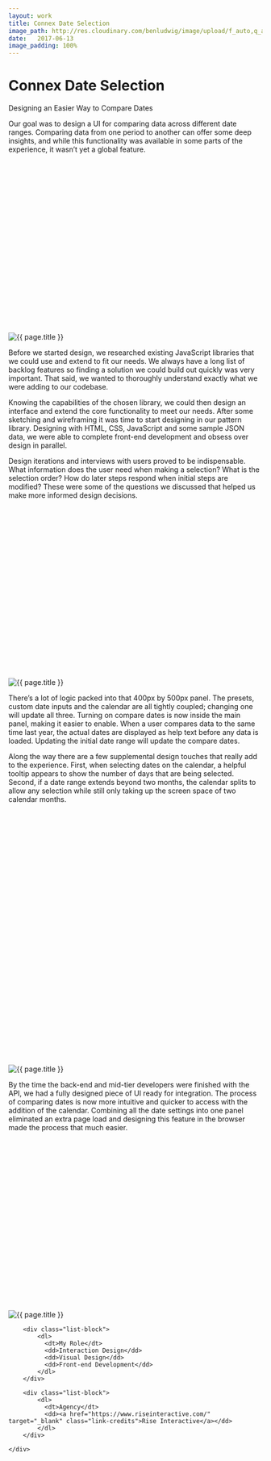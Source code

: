```yaml
---
layout: work
title: Connex Date Selection
image_path: http://res.cloudinary.com/benludwig/image/upload/f_auto,q_auto/v1505161100/Connex-Datepicker-1-Square_cpsgp6.jpg
date:   2017-06-13
image_padding: 100%
---
```

<div class="grid-container">
<div class="grid">
<div class="grid-sizer"></div>

<div class="grid-item">
  <div class="copy-block revealblock">
    <h1>Connex Date Selection</h1>
    <p>Designing an Easier Way to Compare Dates</p>
    <p>Our goal was to design a UI for comparing data across different date ranges. Comparing data from one period to another can offer some deep insights, and while this functionality was available in some parts of the experience, it wasn’t yet a global feature.</p>
  </div>
</div>

<div class="grid-item">
<div class="imgblock revealblock" style="padding-top: 67.55%">
  <div class="signal"></div>
  <div class="imgfull">
  <img src="http://res.cloudinary.com/benludwig/image/upload/f_auto,q_auto/v1505160981/Connex-Datepicker-2_kj5yjv.jpg" alt="{{ page.title }}" onload="imgLoaded(this)">
</div>
</div>
</div>

<div class="grid-item">
  <div class="copy-block revealblock">
    <p>Before we started design, we researched existing JavaScript libraries that we could use and extend to fit our needs. We always have a long list of backlog features so finding a solution we could build out quickly was very important. That said, we wanted to thoroughly understand exactly what we were adding to our codebase.</p>
    <p>Knowing the capabilities of the chosen library, we could then design an interface and extend the core functionality to meet our needs. After some sketching and wireframing it was time to start designing in our pattern library. Designing with HTML, CSS, JavaScript and some sample JSON data, we were able to complete front-end development and obsess over design in parallel.</p>
    <p>Design iterations and interviews with users proved to be indispensable. What information does the user need when making a selection? What is the selection order? How do later steps respond when initial steps are modified? These were some of the questions we discussed that helped us make more informed design decisions.</p>
  </div>
</div>

<div class="grid-item">
<div class="imgblock revealblock" style="padding-top: 67.55%">
  <div class="signal"></div>
  <div class="imgfull">
  <img src="http://res.cloudinary.com/benludwig/image/upload/f_auto,q_auto/v1505160981/Connex-Datepicker-3_sulr6h.jpg" alt="{{ page.title }}" onload="imgLoaded(this)">
</div>
</div>
</div>

<div class="grid-item">
  <div class="copy-block revealblock">
    <p>There’s a lot of logic packed into that 400px by 500px panel. The presets, custom date inputs and the calendar are all tightly coupled; changing one will update all three. Turning on compare dates is now inside the main panel, making it easier to enable. When a user compares data to the same time last year, the actual dates are displayed as help text before any data is loaded. Updating the initial date range will update the compare dates.</p>
    <p>Along the way there are a few supplemental design touches that really add to the experience. First, when selecting dates on the calendar, a helpful tooltip appears to show the number of days that are being selected. Second, if a date range extends beyond two months, the calendar splits to allow any selection while still only taking up the screen space of two calendar months.</p>
  </div>
</div>

<div class="grid-item">
<div class="imgblock revealblock" style="padding-top: 100%">
  <div class="signal"></div>
  <div class="imgfull">
  <img src="http://res.cloudinary.com/benludwig/image/upload/f_auto,q_auto/v1505161100/Connex-Datepicker-1-Square_cpsgp6.jpg" alt="{{ page.title }}" onload="imgLoaded(this)">
</div>
</div>
</div>

<div class="grid-item">
  <div class="copy-block revealblock">
    <p>By the time the back-end and mid-tier developers were finished with the API, we had a fully designed piece of UI ready for integration. The process of comparing dates is now more intuitive and quicker to access with the addition of the calendar. Combining all the date settings into one panel eliminated an extra page load and designing this feature in the browser made the process that much easier.</p>
  </div>
</div>

<div class="grid-item">
<div class="imgblock revealblock" style="padding-top: 67.55%">
  <div class="signal"></div>
  <div class="imgfull">
  <img src="http://res.cloudinary.com/benludwig/image/upload/f_auto,q_auto/v1505160981/Connex-Datepicker-4_tcagja.jpg" alt="{{ page.title }}" onload="imgLoaded(this)">
</div>
</div>
</div>

<div class="grid-item">
  <div class="copy-block revealblock">
    <div class="list-blocks">

        <div class="list-block">
            <dl>
              <dt>My Role</dt>
              <dd>Interaction Design</dd>
              <dd>Visual Design</dd>
              <dd>Front-end Development</dd>
            </dl>
        </div>

        <div class="list-block">
            <dl>
              <dt>Agency</dt>
              <dd><a href="https://www.riseinteractive.com/" target="_blank" class="link-credits">Rise Interactive</a></dd>
            </dl>
        </div>

    </div>
  </div>
</div>


</div>
</div>
